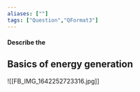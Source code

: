 ```yaml
---
aliases: [""]
tags: ["Question","QFormat3"]
---
```


#### Describe the
## Basics of energy generation
![[FB_IMG_1642252723316.jpg]]
